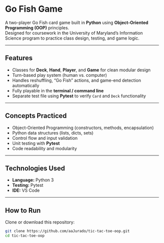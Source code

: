 # Go Fish Game  
A two-player Go Fish card game built in **Python** using **Object-Oriented Programming (OOP)** principles.  
Designed for coursework in the University of Maryland’s Information Science program to practice class design, testing, and game logic.

---

## Features
- Classes for **Deck**, **Hand**, **Player**, and **Game** for clean modular design  
- Turn-based play system (human vs. computer)  
- Handles reshuffling, “Go Fish” actions, and game-end detection automatically  
- Fully playable in the **terminal / command line**  
- Separate test file using **Pytest** to verify `Card` and `Deck` functionality  

---

## Concepts Practiced
- Object-Oriented Programming (constructors, methods, encapsulation)  
- Python data structures (lists, dicts, sets)  
- Control flow and input validation  
- Unit testing with **Pytest**  
- Code readability and modularity  

---

## Technologies Used
- **Language:** Python 3  
- **Testing:** Pytest  
- **IDE:** VS Code  

---

## How to Run
Clone or download this repository:
   ```bash
   git clone https://github.com/aaJurado/tic-tac-toe-oop.git
   cd tic-tac-toe-oop
